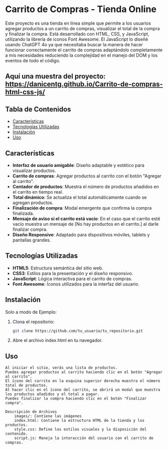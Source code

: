 # Carrito de Compras - Tienda Online

Este proyecto es una tienda en línea simple que permite a los usuarios agregar productos a un carrito de compras, visualizar el total de la compra y finalizar la compra. Está desarrollado con HTML, CSS, y JavaScript, utilizando la librería de iconos Font Awesome.
El JavaScript lo diseñé usando ChatGPT 4o ya que necesitaba buscar la manera de hacer funcionar correctamente el carrito de compras adaptándolo completamente a mis necesidades reduciendo la complejidad en el manejo del DOM y los eventos de todo el código.

## Aquí una muestra del proyecto: https://danicentg.github.io/Carrito-de-compras-html-css-js/

## Tabla de Contenidos
- [Características](#características)
- [Tecnologías Utilizadas](#tecnologías-utilizadas)
- [Instalación](#instalación)
- [Uso](#uso)

## Características
- **Interfaz de usuario amigable**: Diseño adaptable y estético para visualizar productos.
- **Carrito de compras**: Agregar productos al carrito con el botón "Agregar al carrito".
- **Contador de productos**: Muestra el número de productos añadidos en el carrito en tiempo real.
- **Total dinámico**: Se actualiza el total automáticamente cuando se agregan productos.
- **Finalización de compra**: Modal emergente que confirma la compra finalizada.
- **Mensaje de aviso si el carrito está vacío**: En el caso que el carrito esté vacío muestra un mensaje de [No hay productos en el carrito.] al darle finalizar compra.
- **Diseño Responsive**: Adaptado para dispositivos móviles, tablets y pantallas grandes.

## Tecnologías Utilizadas
- **HTML5**: Estructura semántica del sitio web.
- **CSS3**: Estilos para la presentación y el diseño responsivo.
- **JavaScript**: Lógica interactiva para el carrito de compras.
- **Font Awesome**: Íconos utilizados para la interfaz del usuario.
  
## Instalación

Solo a modo de Ejemplo: 

1. Clona el repositorio:
   ```bash
   git clone https://github.com/tu_usuario/tu_repositorio.git

2. Abre el archivo index.html en tu navegador.

## Uso

    Al iniciar el sitio, verás una lista de productos.
    Puedes agregar productos al carrito haciendo clic en el botón "Agregar al carrito".
    El ícono del carrito en la esquina superior derecha muestra el número total de productos.
    Al hacer clic en el ícono del carrito, se abrirá un modal que muestra los productos añadidos y el total a pagar.
    Puedes finalizar la compra haciendo clic en el botón "Finalizar compra".

    Descripción de Archivos
        images/: Contiene las imágenes
        index.html: Contiene la estructura HTML de la tienda y los productos.
        style.css: Define los estilos visuales y la disposición del contenido.
        script.js: Maneja la interacción del usuario con el carrito de compras.

